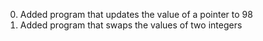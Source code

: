 <ol start="0">
<li>Added program that updates the value of a pointer to 98</li>
<li>Added program that swaps the values of two integers</li>

</ol>
